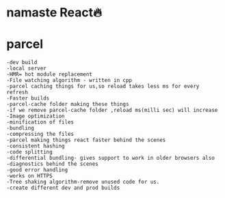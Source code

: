 # namaste React🔥

# parcel
    -dev build
    -local server
    -HMR= hot module replacement
    -File watching algorithm - written in cpp
    -parcel caching things for us,so reload takes less ms for every refresh
    -Faster builds
    -parcel-cache folder making these things
    -if we remove parcel-cache folder ,reload ms(milli sec) will increase
    -Image optimization
    -minification of files
    -bundling
    -compressing the files
    -parcel making things react faster behind the scenes
    -consistent hashing
    -code splitting
    -differential bundling- gives support to work in older browsers also
    -diagnostics behind the scenes
    -good error handling
    -works on HTTPS
    -Tree shaking algorithm-remove unused code for us.
    -create different dev and prod builds
    

    
